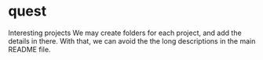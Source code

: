 # quest
Interesting projects 
We may create folders for each project, and add the details in there. With that, we can avoid the the long descriptions in the main README file.
